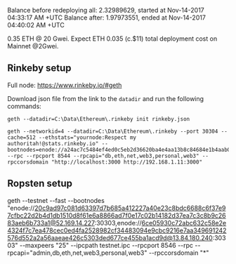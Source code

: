 Balance before redeploying all: 2.32989629, started at Nov-14-2017 04:33:17 AM +UTC
Balance after: 1.97973551, ended at Nov-14-2017 04:40:02 AM +UTC

0.35 ETH @ 20 Gwei. Expect ETH 0.035 (c.$11) total deployment cost on Mainnet @2Gwei.


## Rinkeby setup

Full node: https://www.rinkeby.io/#geth

Download json file from the link to the `datadir` and run the following commands:

```
geth --datadir=C:\Data\Ethereum\.rinkeby init rinkeby.json

geth --networkid=4 --datadir=C:\Data\Ethereum\.rinkeby --port 30304 --cache=512 --ethstats="yournode:Respect my authoritah!@stats.rinkeby.io" --bootnodes=enode://a24ac7c5484ef4ed0c5eb2d36620ba4e4aa13b8c84684e1b4aab0cebea2ae45cb4d375b77eab56516d34bfbd3c1a833fc51296ff084b770b94fb9028c4d25ccf@52.169.42.101:30303 --rpc --rpcport 8544 --rpcapi="db,eth,net,web3,personal,web3" --rpccorsdomain "http://localhost:3000 http://192.168.1.11:3000"

```


## Ropsten setup

geth --testnet --fast --bootnodes "enode://20c9ad97c081d63397d7b685a412227a40e23c8bdc6688c6f37e97cfbc22d2b4d1db1510d8f61e6a8866ad7f0e17c02b14182d37ea7c3c8b9c2683aeb6b733a1@52.169.14.227:30303,enode://6ce05930c72abc632c58e2e4324f7c7ea478cec0ed4fa2528982cf34483094e9cbc9216e7aa349691242576d552a2a56aaeae426c5303ded677ce455ba1acd9d@13.84.180.240:30303" --maxpeers "25" --ipcpath testnet.ipc --rpcport 8546 --rpc --rpcapi="admin,db,eth,net,web3,personal,web3" --rpccorsdomain "*"
